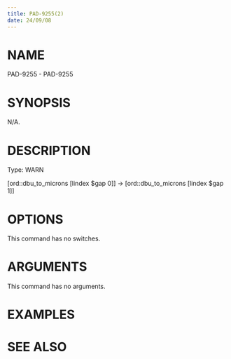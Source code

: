 ```yaml
---
title: PAD-9255(2)
date: 24/09/08
---
```


# NAME

PAD-9255 - PAD-9255

# SYNOPSIS

N/A.

# DESCRIPTION

Type: WARN

[ord::dbu_to_microns [lindex $gap 0]] -> [ord::dbu_to_microns [lindex $gap 1]]

# OPTIONS

This command has no switches.

# ARGUMENTS

This command has no arguments.

# EXAMPLES

# SEE ALSO
